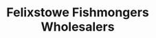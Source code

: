 ---
title: "Felixstowe Fishmongers Wholesalers"
url: /felixstowe/felixstowe-fishmongers-wholesalers/
shop: seafood
---